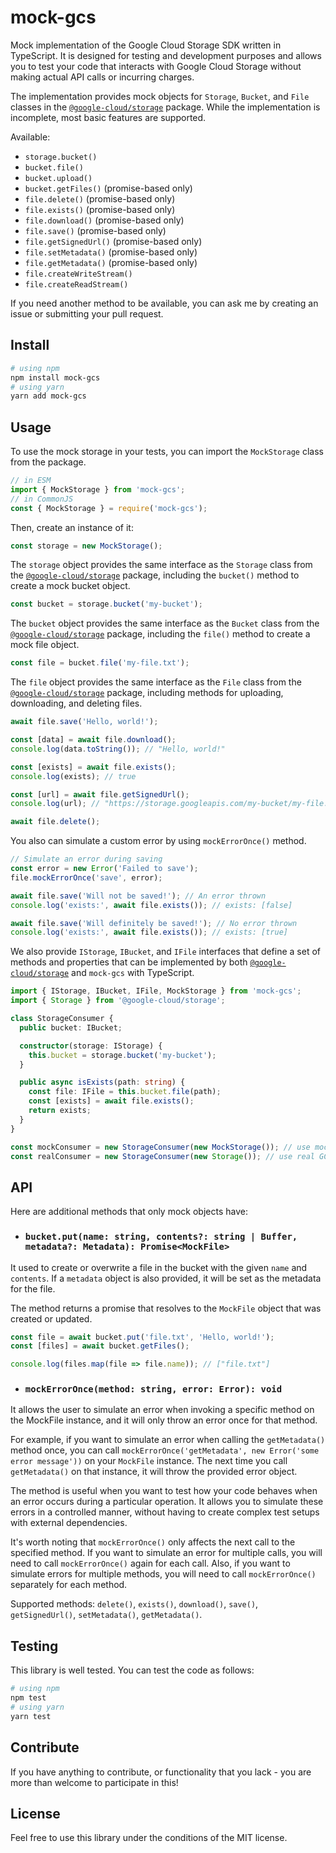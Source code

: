 # mock-gcs

Mock implementation of the Google Cloud Storage SDK written in TypeScript. It is designed for testing and development purposes and allows you to test your code that interacts with Google Cloud Storage without making actual API calls or incurring charges.

The implementation provides mock objects for `Storage`, `Bucket`, and `File` classes in the [`@google-cloud/storage`](https://www.npmjs.com/package/@google-cloud/storage) package. While the implementation is incomplete, most basic features are supported.

Available:

- `storage.bucket()`
- `bucket.file()`
- `bucket.upload()`
- `bucket.getFiles()` (promise-based only)
- `file.delete()` (promise-based only)
- `file.exists()` (promise-based only)
- `file.download()` (promise-based only)
- `file.save()` (promise-based only)
- `file.getSignedUrl()` (promise-based only)
- `file.setMetadata()` (promise-based only)
- `file.getMetadata()` (promise-based only)
- `file.createWriteStream()`
- `file.createReadStream()`

If you need another method to be available, you can ask me by creating an issue or submitting your pull request.

## Install

```bash
# using npm
npm install mock-gcs
# using yarn
yarn add mock-gcs
```

## Usage

To use the mock storage in your tests, you can import the `MockStorage` class from the package.

```js
// in ESM
import { MockStorage } from 'mock-gcs';
// in CommonJS
const { MockStorage } = require('mock-gcs');
```

Then, create an instance of it:

```js
const storage = new MockStorage();
```

The `storage` object provides the same interface as the `Storage` class from the [`@google-cloud/storage`](https://www.npmjs.com/package/@google-cloud/storage) package, including the `bucket()` method to create a mock bucket object.

```js
const bucket = storage.bucket('my-bucket');
```

The `bucket` object provides the same interface as the `Bucket` class from the [`@google-cloud/storage`](https://www.npmjs.com/package/@google-cloud/storage) package, including the `file()` method to create a mock file object.

```js
const file = bucket.file('my-file.txt');
```

The `file` object provides the same interface as the `File` class from the [`@google-cloud/storage`](https://www.npmjs.com/package/@google-cloud/storage) package, including methods for uploading, downloading, and deleting files.

```js
await file.save('Hello, world!');

const [data] = await file.download();
console.log(data.toString()); // "Hello, world!"

const [exists] = await file.exists();
console.log(exists); // true

const [url] = await file.getSignedUrl();
console.log(url); // "https://storage.googleapis.com/my-bucket/my-file.txt"

await file.delete();
```

You also can simulate a custom error by using `mockErrorOnce()` method.

```js
// Simulate an error during saving
const error = new Error('Failed to save');
file.mockErrorOnce('save', error);

await file.save('Will not be saved!'); // An error thrown
console.log('exists:', await file.exists()); // exists: [false]

await file.save('Will definitely be saved!'); // No error thrown
console.log('exists:', await file.exists()); // exists: [true]
```

We also provide `IStorage`, `IBucket`, and `IFile` interfaces that define a set of methods and properties that can be implemented by both [`@google-cloud/storage`](https://www.npmjs.com/package/@google-cloud/storage) and `mock-gcs` with TypeScript.

```ts
import { IStorage, IBucket, IFile, MockStorage } from 'mock-gcs';
import { Storage } from '@google-cloud/storage';

class StorageConsumer {
  public bucket: IBucket;

  constructor(storage: IStorage) {
    this.bucket = storage.bucket('my-bucket');
  }

  public async isExists(path: string) {
    const file: IFile = this.bucket.file(path);
    const [exists] = await file.exists();
    return exists;
  }
}

const mockConsumer = new StorageConsumer(new MockStorage()); // use mocked version
const realConsumer = new StorageConsumer(new Storage()); // use real GCS SDK
```

## API

Here are additional methods that only mock objects have:

- ### `bucket.put(name: string, contents?: string | Buffer, metadata?: Metadata): Promise<MockFile>`

It used to create or overwrite a file in the bucket with the given `name` and `contents`. If a `metadata` object is also provided, it will be set as the metadata for the file.

The method returns a promise that resolves to the `MockFile` object that was created or updated.

```js
const file = await bucket.put('file.txt', 'Hello, world!');
const [files] = await bucket.getFiles();

console.log(files.map(file => file.name)); // ["file.txt"]
```

- ### `mockErrorOnce(method: string, error: Error): void`

It allows the user to simulate an error when invoking a specific method on the MockFile instance, and it will only throw an error once for that method.

For example, if you want to simulate an error when calling the `getMetadata()` method once, you can call `mockErrorOnce('getMetadata', new Error('some error message'))` on your `MockFile` instance. The next time you call `getMetadata()` on that instance, it will throw the provided error object.

The method is useful when you want to test how your code behaves when an error occurs during a particular operation. It allows you to simulate these errors in a controlled manner, without having to create complex test setups with external dependencies.

It's worth noting that `mockErrorOnce()` only affects the next call to the specified method. If you want to simulate an error for multiple calls, you will need to call `mockErrorOnce()` again for each call. Also, if you want to simulate errors for multiple methods, you will need to call `mockErrorOnce()` separately for each method.

Supported methods: `delete()`, `exists()`, `download()`, `save()`, `getSignedUrl()`, `setMetadata()`, `getMetadata()`.

## Testing

This library is well tested. You can test the code as follows:

```bash
# using npm
npm test
# using yarn
yarn test
```

## Contribute

If you have anything to contribute, or functionality that you lack - you are more than welcome to participate in this!

## License

Feel free to use this library under the conditions of the MIT license.
